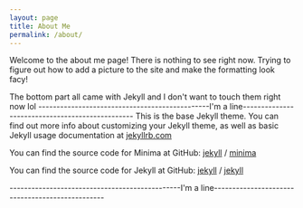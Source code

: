 ```yaml
---
layout: page
title: About Me
permalink: /about/
---
```


  Welcome to the about me page! There is nothing to see right now. Trying to figure out how to add a picture to the site and make the formatting look facy!



The bottom part all came with Jekyll and I don't want to touch them right now lol
-----------------------------------------------I'm a line------------------------------------------------
This is the base Jekyll theme. You can find out more info about customizing your Jekyll theme, as well as basic Jekyll usage documentation at [jekyllrb.com](https://jekyllrb.com/)

You can find the source code for Minima at GitHub:
[jekyll][jekyll-organization] /
[minima](https://github.com/jekyll/minima)

You can find the source code for Jekyll at GitHub:
[jekyll][jekyll-organization] /
[jekyll](https://github.com/jekyll/jekyll)


[jekyll-organization]: https://github.com/jekyll
-----------------------------------------------I'm a line------------------------------------------------
